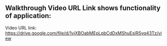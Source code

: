 ## Walkthrough Video URL Link shows functionality of application: 
Video URL link: https://drive.google.com/file/d/1vjXBOabMEpLpbCdDxMShuEsiRSyq43Tz/view

